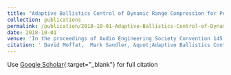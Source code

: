 ```yaml
---
title: "Adaptive Ballistics Control of Dynamic Range Compression for Percussive Tracks"
collection: publications
permalink: /publication/2018-10-01-Adaptive-Ballistics-Control-of-Dynamic-Range-Compression-for-Percussive-Tracks
date: 2018-10-01
venue: 'In the proceedings of Audio Engineering Society Convention 145'
citation: ' David Moffat,  Mark Sandler, &quot;Adaptive Ballistics Control of Dynamic Range Compression for Percussive Tracks.&quot; In the proceedings of Audio Engineering Society Convention 145, 2018.'
---
```

Use [Google Scholar](https://scholar.google.com/scholar?q=Adaptive+Ballistics+Control+of+Dynamic+Range+Compression+for+Percussive+Tracks){:target="_blank"} for full citation